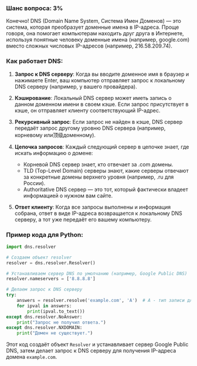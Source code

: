 ### Шанс вопроса: 3%

Конечно! DNS (Domain Name System, Система Имен Доменов) — это система, которая преобразует доменные имена в IP-адреса. Проще говоря, она помогает компьютерам находить друг друга в Интернете, используя понятные человеку доменные имена (например, google.com) вместо сложных числовых IP-адресов (например, 216.58.209.74).

### Как работает DNS:

1. **Запрос к DNS серверу**: Когда вы вводите доменное имя в браузер и нажимаете Enter, ваш компьютер отправляет запрос к локальному DNS серверу (например, у вашего провайдера).

2. **Кэширование**: Локальный DNS сервер может иметь запись о данном доменном имени в своем кэше. Если запрос присутствует в кэше, он отправляет клиенту соответствующий IP-адрес.

3. **Рекурсивный запрос**: Если запрос не найден в кэше, DNS сервер передаёт запрос другому уровню DNS сервера (например, корневому или顶级доменному).

4. **Цепочка запросов**: Каждый следующий сервер в цепочке знает, где искать информацию о домене:
   - Корневой DNS сервер знает, кто отвечает за .com домены.
   - TLD (Top-Level Domain) серверы знают, какие серверы отвечают за конкретные домены верхнего уровня (например, .ru для России).
   - Authoritative DNS сервер — это тот, который фактически владеет информацией о нужном вам сайте.

5. **Ответ клиенту**: Когда все запросы выполнены и информация собрана, ответ в виде IP-адреса возвращается к локальному DNS серверу, а тот уже передаёт его вашему компьютеру.

### Пример кода для Python:
```python
import dns.resolver

# Создаем объект resolver
resolver = dns.resolver.Resolver()

# Устанавливаем сервер DNS по умолчанию (например, Google Public DNS)
resolver.nameservers = ['8.8.8.8']

# Делаем запрос к DNS серверу
try:
    answers = resolver.resolve('example.com', 'A')  # A - тип записи для IP-адресов
    for ipval in answers:
        print(ipval.to_text())
except dns.resolver.NoAnswer:
    print("Запрос не получил ответа.")
except dns.resolver.NXDOMAIN:
    print("Домен не существует.")
```
Этот код создаёт объект `Resolver` и устанавливает сервер Google Public DNS, затем делает запрос к DNS серверу для получения IP-адреса домена `example.com`.